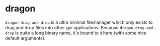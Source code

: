 # dragon

`dragon-drag-and-drop` is a ultra minimal filemanager which only exists
to drag and drop files into other gui applications. Because
`dragon-drag-and-drop` is quite a long binary name, it's bound to `d`
here (with some nice default arguments).
